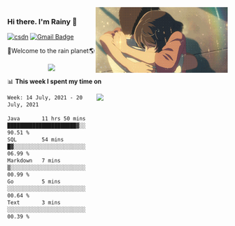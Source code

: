 <img  align='right' height="150" src="https://github.com/LikeRainDay/LikeRainDay/blob/master/pic/img_rain_1.gif?raw=true">



### Hi there. I'm Rainy :lemon:

[![csdn](https://img.shields.io/badge/-csdn-c14438?style=flat-square&logo=c&logoColor=white)](https://blog.csdn.net/qq_15807167)
[![Gmail Badge](https://img.shields.io/badge/-gmail-c14438?style=flat-square&logo=Gmail&logoColor=white&link=mailto:houshuai0816@gmail.com)](mailto:houshuai0816@gmail.com)

🚀Welcome to the rain planet🌎

<center>
<img align='center'  src="https://source.unsplash.com/random/1200x600">
</center>

📊 **This week I spent my time on**

<img align='right'   width="300" src="https://github-readme-stats.vercel.app/api?username=LikeRainDay&show_icons=true&title_color=fff&icon_color=79ff97&text_color=9f9f9f&bg_color=151515">

<!--START_SECTION:waka-->
```text
Week: 14 July, 2021 - 20 July, 2021

Java       11 hrs 50 mins  ██████████████████████▓░░   90.51 % 
SQL        54 mins         █▓░░░░░░░░░░░░░░░░░░░░░░░   06.99 % 
Markdown   7 mins          ▒░░░░░░░░░░░░░░░░░░░░░░░░   00.99 % 
Go         5 mins          ░░░░░░░░░░░░░░░░░░░░░░░░░   00.64 % 
Text       3 mins          ░░░░░░░░░░░░░░░░░░░░░░░░░   00.39 % 
```
<!--END_SECTION:waka-->
